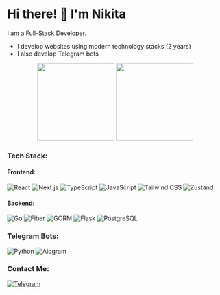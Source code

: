 # Hi there! 👋 I'm Nikita  
I am a Full-Stack Developer.  
- I develop websites using modern technology stacks (2 years)  
- I also develop Telegram bots

<div align="center">
  <img src="https://github-readme-stats.vercel.app/api?username=sayk-77&show_icons=true&theme=radical&include_all_commits=true&count_private=true" height="180px"/>
  <img src="https://github-readme-stats.vercel.app/api/top-langs/?username=sayk-77&layout=compact&theme=radical" height="180px"/>
</div>

### Tech Stack:
#### **Frontend**:
<div>
  
![React](https://img.shields.io/badge/React-blue?style=for-the-badge&logo=react&logoColor=white)
![Next.js](https://img.shields.io/badge/Next.js-black?style=for-the-badge&logo=next.js&logoColor=white)
![TypeScript](https://img.shields.io/badge/TypeScript-blue?style=for-the-badge&logo=typescript&logoColor=white)
![JavaScript]( https://img.shields.io/badge/JavaScript-yellow?style=for-the-badge&logo=javascript)
![Tailwind CSS](https://img.shields.io/badge/TailwindCSS-06B6D4?style=for-the-badge&logo=tailwind-css&logoColor=white)
![Zustand](https://img.shields.io/badge/Zustand-orange?style=for-the-badge&logo=zustand&logoColor=white)

</div>

#### **Backend**:
<div>

![Go](https://img.shields.io/badge/Go-blue?style=for-the-badge&logo=go&logoColor=white)
![Fiber](https://img.shields.io/badge/Fiber-00C7B7?style=for-the-badge&logo=go&logoColor=white)
![GORM](https://img.shields.io/badge/GORM-FF8800?style=for-the-badge&logo=go&logoColor=white)
![Flask](https://img.shields.io/badge/Flask-black?style=for-the-badge&logo=flask&logoColor=white)
![PostgreSQL](https://img.shields.io/badge/PostgreSQL-336791?style=for-the-badge&logo=postgresql&logoColor=white)

</div>

### **Telegram Bots**:
<div>

![Python](https://img.shields.io/badge/Python-3776AB?style=for-the-badge&logo=python&logoColor=white)
![Aiogram](https://img.shields.io/badge/Aiogram-2CA5E0?style=for-the-badge&logo=telegram&logoColor=white)
  
</div>

### **Contact Me**:

[![Telegram](https://img.shields.io/badge/Telegram-2CA5E0?style=for-the-badge&logo=telegram&logoColor=white)](https://t.me/sayk02)

